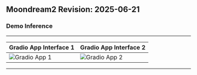 ## **Moondream2  Revision: 2025-06-21**


### **Demo Inference**

---

| Gradio App Interface 1 | Gradio App Interface 2 |
|------------------------|------------------------|
| ![Gradio App 1](https://cdn-uploads.huggingface.co/production/uploads/65bb837dbfb878f46c77de4c/IemqEns9l2ZIUzXcrJrsj.png) | ![Gradio App 2](https://cdn-uploads.huggingface.co/production/uploads/65bb837dbfb878f46c77de4c/gkDSMUndfxC0Ijr6AHF2t.png) |

---
